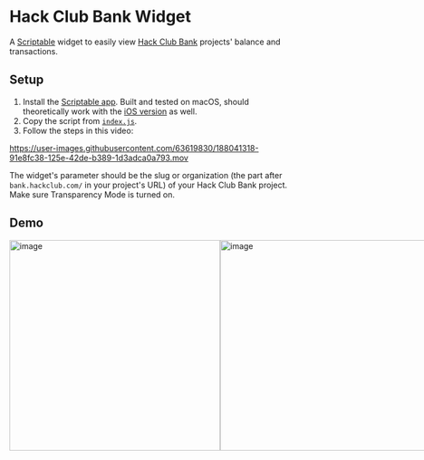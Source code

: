 # Hack Club Bank Widget

A [Scriptable](https://scriptable.app) widget to easily view [Hack Club Bank](https://hackclub.com/bank) projects' balance and transactions.

## Setup

1. Install the [Scriptable app](https://scriptable.app/mac-beta/). Built and tested on macOS, should theoretically work with the [iOS version](https://scriptable.app) as well.
2. Copy the script from [`index.js`](https://raw.githubusercontent.com/maggie-j-liu/bank-widget/main/index.js).
3. Follow the steps in this video:

https://user-images.githubusercontent.com/63619830/188041318-91e8fc38-125e-42de-b389-1d3adca0a793.mov

The widget's parameter should be the slug or organization (the part after `bank.hackclub.com/` in your project's URL) of your Hack Club Bank project. Make sure Transparency Mode is turned on.

## Demo

<div style="display: flex">
<img width="372" alt="image" src="https://user-images.githubusercontent.com/63619830/188054767-7fd610c5-78ab-4b90-8f9e-c5bc39a8dd99.png">
<img width="372" alt="image" src="https://user-images.githubusercontent.com/63619830/188054837-0dc39489-e02c-4e65-9a00-0ed778bc29e6.png">
</div>
